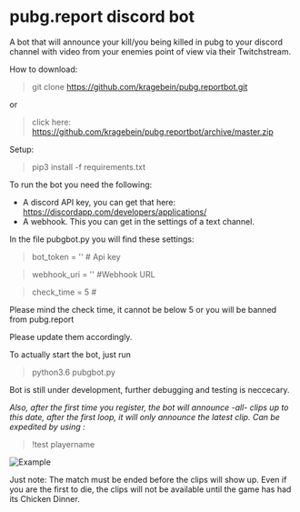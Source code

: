 # pubg.report discord bot

  

A bot that will announce your kill/you being killed in pubg to your discord channel with video from your enemies point of view via their Twitchstream.

How to download:

> git clone https://github.com/kragebein/pubg.reportbot.git

or

> click here: https://github.com/kragebein/pubg.reportbot/archive/master.zip


Setup:

> pip3 install -f requirements.txt

To run the bot you need the following:

* A discord API key, you can get that here:
https://discordapp.com/developers/applications/
* A webhook. This you can get in the settings of a text channel. 
	
In the file pubgbot.py you will find these settings: 
>  bot_token =  ''  # Api key 

>  webhook_uri =  ''  #Webhook URL 

>  check_time = 5 # 

Please mind the check time, it cannot be below 5 or you will be banned from pubg.report

Please update them accordingly.

To actually start the bot, just run
> python3.6 pubgbot.py


Bot is still under development, further debugging and testing is neccecary.

*Also, after the first time you register, the bot will announce -all- clips up to this date, after the first loop, it will only announce the latest clip. Can be expedited by using :*

>!test playername

![Example](https://i.imgur.com/LNEESew.png)
  

Just note: The match must be ended before the clips will show up. Even if you are the first to die, the clips will not be available until the game has had its Chicken Dinner. 
